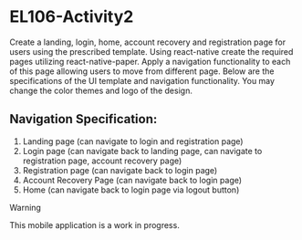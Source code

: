 # EL106-Activity2
Create a landing, login, home, account recovery and registration page for users using the prescribed template. Using react-native create the required pages utilizing react-native-paper. Apply a navigation functionality to each of this page allowing users to move from different page. Below are the specifications of the UI template and navigation functionality. You may change the color themes and logo of the design.

## Navigation Specification:
1. Landing page (can navigate to login and registration page)
2. Login page (can navigate back to landing page, can navigate to registration page, account recovery page)
3. Registration page (can navigate back to login page)
4. Account Recovery Page (can navigate back to login page)
5. Home (can navigate back to login page via logout button)

> [!warning]
> This mobile application is a work in progress.
